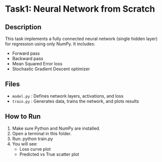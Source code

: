 # Task1: Neural Network from Scratch

## Description
This task implements a fully connected neural network (single hidden layer) for regression using only NumPy.
It includes:
- Forward pass
- Backward pass
- Mean Squared Error loss
- Stochastic Gradient Descent optimizer

## Files
- `model.py` : Defines network layers, activations, and loss
- `train.py` : Generates data, trains the network, and plots results

## How to Run
1. Make sure Python and NumPy are installed.
2. Open a terminal in this folder.
3. Run:
   python train.py
4. You will see:
   - Loss curve plot
   - Predicted vs True scatter plot

